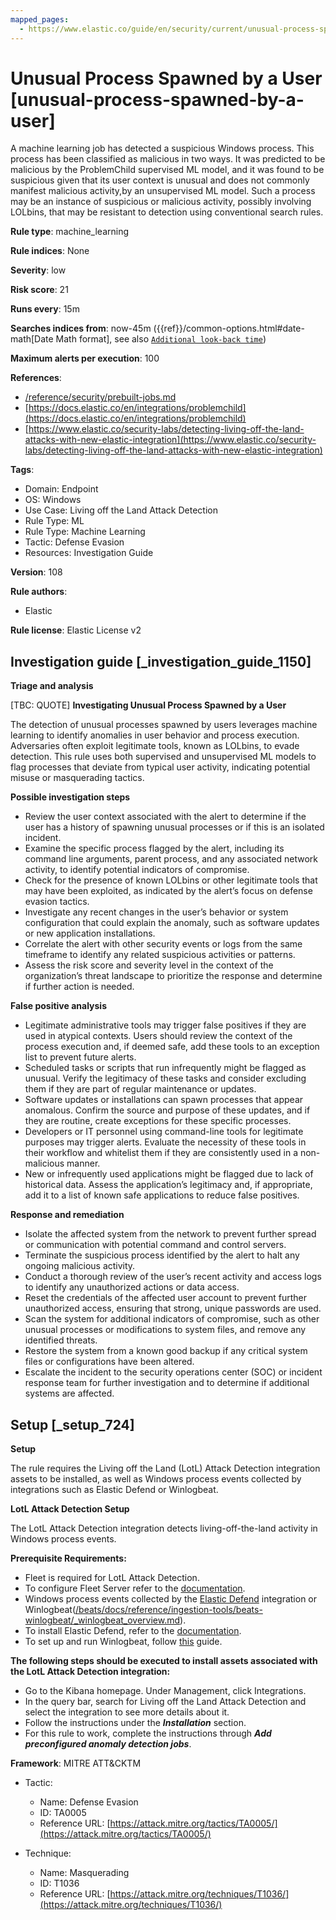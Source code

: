 ```yaml
---
mapped_pages:
  - https://www.elastic.co/guide/en/security/current/unusual-process-spawned-by-a-user.html
---
```


# Unusual Process Spawned by a User [unusual-process-spawned-by-a-user]

A machine learning job has detected a suspicious Windows process. This process has been classified as malicious in two ways. It was predicted to be malicious by the ProblemChild supervised ML model, and it was found to be suspicious given that its user context is unusual and does not commonly manifest malicious activity,by an unsupervised ML model. Such a process may be an instance of suspicious or malicious activity, possibly involving LOLbins, that may be resistant to detection using conventional search rules.

**Rule type**: machine_learning

**Rule indices**: None

**Severity**: low

**Risk score**: 21

**Runs every**: 15m

**Searches indices from**: now-45m ({{ref}}/common-options.html#date-math[Date Math format], see also [`Additional look-back time`](docs-content://solutions/security/detect-and-alert/create-detection-rule.md#rule-schedule))

**Maximum alerts per execution**: 100

**References**:

* [/reference/security/prebuilt-jobs.md](/reference/prebuilt-jobs.md)
* [https://docs.elastic.co/en/integrations/problemchild](https://docs.elastic.co/en/integrations/problemchild)
* [https://www.elastic.co/security-labs/detecting-living-off-the-land-attacks-with-new-elastic-integration](https://www.elastic.co/security-labs/detecting-living-off-the-land-attacks-with-new-elastic-integration)

**Tags**:

* Domain: Endpoint
* OS: Windows
* Use Case: Living off the Land Attack Detection
* Rule Type: ML
* Rule Type: Machine Learning
* Tactic: Defense Evasion
* Resources: Investigation Guide

**Version**: 108

**Rule authors**:

* Elastic

**Rule license**: Elastic License v2

## Investigation guide [_investigation_guide_1150]

**Triage and analysis**

[TBC: QUOTE]
**Investigating Unusual Process Spawned by a User**

The detection of unusual processes spawned by users leverages machine learning to identify anomalies in user behavior and process execution. Adversaries often exploit legitimate tools, known as LOLbins, to evade detection. This rule uses both supervised and unsupervised ML models to flag processes that deviate from typical user activity, indicating potential misuse or masquerading tactics.

**Possible investigation steps**

* Review the user context associated with the alert to determine if the user has a history of spawning unusual processes or if this is an isolated incident.
* Examine the specific process flagged by the alert, including its command line arguments, parent process, and any associated network activity, to identify potential indicators of compromise.
* Check for the presence of known LOLbins or other legitimate tools that may have been exploited, as indicated by the alert’s focus on defense evasion tactics.
* Investigate any recent changes in the user’s behavior or system configuration that could explain the anomaly, such as software updates or new application installations.
* Correlate the alert with other security events or logs from the same timeframe to identify any related suspicious activities or patterns.
* Assess the risk score and severity level in the context of the organization’s threat landscape to prioritize the response and determine if further action is needed.

**False positive analysis**

* Legitimate administrative tools may trigger false positives if they are used in atypical contexts. Users should review the context of the process execution and, if deemed safe, add these tools to an exception list to prevent future alerts.
* Scheduled tasks or scripts that run infrequently might be flagged as unusual. Verify the legitimacy of these tasks and consider excluding them if they are part of regular maintenance or updates.
* Software updates or installations can spawn processes that appear anomalous. Confirm the source and purpose of these updates, and if they are routine, create exceptions for these specific processes.
* Developers or IT personnel using command-line tools for legitimate purposes may trigger alerts. Evaluate the necessity of these tools in their workflow and whitelist them if they are consistently used in a non-malicious manner.
* New or infrequently used applications might be flagged due to lack of historical data. Assess the application’s legitimacy and, if appropriate, add it to a list of known safe applications to reduce false positives.

**Response and remediation**

* Isolate the affected system from the network to prevent further spread or communication with potential command and control servers.
* Terminate the suspicious process identified by the alert to halt any ongoing malicious activity.
* Conduct a thorough review of the user’s recent activity and access logs to identify any unauthorized actions or data access.
* Reset the credentials of the affected user account to prevent further unauthorized access, ensuring that strong, unique passwords are used.
* Scan the system for additional indicators of compromise, such as other unusual processes or modifications to system files, and remove any identified threats.
* Restore the system from a known good backup if any critical system files or configurations have been altered.
* Escalate the incident to the security operations center (SOC) or incident response team for further investigation and to determine if additional systems are affected.


## Setup [_setup_724]

**Setup**

The rule requires the Living off the Land (LotL) Attack Detection integration assets to be installed, as well as Windows process events collected by integrations such as Elastic Defend or Winlogbeat.

**LotL Attack Detection Setup**

The LotL Attack Detection integration detects living-off-the-land activity in Windows process events.

**Prerequisite Requirements:**

* Fleet is required for LotL Attack Detection.
* To configure Fleet Server refer to the [documentation](docs-content://reference/ingestion-tools/fleet/fleet-server.md).
* Windows process events collected by the [Elastic Defend](https://docs.elastic.co/en/integrations/endpoint) integration or Winlogbeat([/beats/docs/reference/ingestion-tools/beats-winlogbeat/_winlogbeat_overview.md](beats://docs/reference/winlogbeat/_winlogbeat_overview.md)).
* To install Elastic Defend, refer to the [documentation](docs-content://solutions/security/configure-elastic-defend/install-elastic-defend.md).
* To set up and run Winlogbeat, follow [this](beats://docs/reference/winlogbeat/winlogbeat-installation-configuration.md) guide.

**The following steps should be executed to install assets associated with the LotL Attack Detection integration:**

* Go to the Kibana homepage. Under Management, click Integrations.
* In the query bar, search for Living off the Land Attack Detection and select the integration to see more details about it.
* Follow the instructions under the ***Installation*** section.
* For this rule to work, complete the instructions through ***Add preconfigured anomaly detection jobs***.

**Framework**: MITRE ATT&CKTM

* Tactic:

    * Name: Defense Evasion
    * ID: TA0005
    * Reference URL: [https://attack.mitre.org/tactics/TA0005/](https://attack.mitre.org/tactics/TA0005/)

* Technique:

    * Name: Masquerading
    * ID: T1036
    * Reference URL: [https://attack.mitre.org/techniques/T1036/](https://attack.mitre.org/techniques/T1036/)



